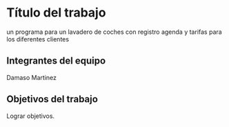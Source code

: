 # Título del trabajo

 un programa para un lavadero de coches con registro agenda y tarifas para los diferentes clientes

## Integrantes del equipo

Damaso Martinez

## Objetivos del trabajo

Lograr objetivos.

